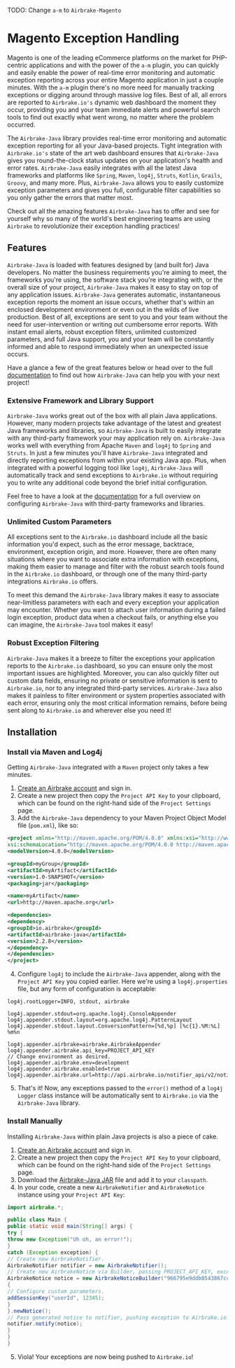 TODO: Change `a-m` to `Airbrake-Magento`

# Magento Exception Handling

Magento is one of the leading eCommerce platforms on the market for PHP-centric applications and with the power of the `a-m` plugin, you can quickly and easily enable the power of real-time error monitoring and automatic exception reporting across your entire Magento application in just a couple minutes. With the `a-m` plugin there's no more need for manually tracking exceptions or digging around through massive log files. Best of all, all errors are reported to `Airbrake.io's` dynamic web dashboard the moment they occur, providing you and your team immediate alerts and powerful search tools to find out exactly what went wrong, no matter where the problem occurred.


The `Airbrake-Java` library provides real-time error monitoring and automatic exception reporting for all your Java-based projects. Tight integration with `Airbrake.io's` state of the art web dashboard ensures that `Airbrake-Java` gives you round-the-clock status updates on your application's health and error rates. `Airbrake-Java` easily integrates with all the latest Java frameworks and platforms like `Spring`, `Maven`, `log4j`, `Struts`, `Kotlin`, `Grails`, `Groovy`, and many more. Plus, `Airbrake-Java` allows you to easily customize exception parameters and gives you full, configurable filter capabilities so you only gather the errors that matter most.

Check out all the amazing features `Airbrake-Java` has to offer and see for yourself why so many of the world's best engineering teams are using `Airbrake` to revolutionize their exception handling practices!

## Features

`Airbrake-Java` is loaded with features designed by (and built for) Java developers. No matter the business requirements you're aiming to meet, the frameworks you're using, the software stack you're integrating with, or the overall size of your project, `Airbrake-Java` makes it easy to stay on top of any application issues. `Airbrake-Java` generates automatic, instantaneous exception reports the moment an issue occurs, whether that's within an enclosed development environment or even out in the wilds of live production. Best of all, exceptions are sent to you and your team without the need for user-intervention or writing out cumbersome error reports. With instant email alerts, robust exception filters, unlimited customized parameters, and full Java support, you and your team will be constantly informed and able to respond immediately when an unexpected issue occurs.

Have a glance a few of the great features below or head over to the full [documentation](https://github.com/airbrake/airbrake-java) to find out how `Airbrake-Java` can help you with your next project!

### Extensive Framework and Library Support

`Airbrake-Java` works great out of the box with all plain Java applications. However, many modern projects take advantage of the latest and greatest Java frameworks and libraries, so `Airbrake-Java` is built to easily integrate with any third-party framework your may application rely on. `Airbrake-Java` works well with everything from Apache `Maven` and `log4j` to `Spring` and `Struts`. In just a few minutes you'll have `Airbrake-Java` integrated and directly reporting exceptions from within your existing Java app. Plus, when integrated with a powerful logging tool like `log4j`, `Airbrake-Java` will automatically track and send exceptions to `Airbrake.io` without requiring you to write any additional code beyond the brief initial configuration.

Feel free to have a look at the [documentation](https://github.com/airbrake/airbrake-java#setting-up-with-maven) for a full overview on configuring `Airbrake-Java` with third-party frameworks and libraries.

### Unlimited Custom Parameters

All exceptions sent to the `Airbrake.io` dashboard include all the basic information you'd expect, such as the error message, backtrace, environment, exception origin, and more. However, there are often many situations where you want to associate extra information with exceptions, making them easier to manage and filter with the robust search tools found in the `Airbrake.io` dashboard, or through one of the many third-party integrations `Airbrake.io` offers.

To meet this demand the `Airbrake-Java` library makes it easy to associate near-limitless parameters with each and every exception your application may encounter. Whether you want to attach user information during a failed login exception, product data when a checkout fails, or anything else you can imagine, the `Airbrake-Java` tool makes it easy!

### Robust Exception Filtering

`Airbrake-Java` makes it a breeze to filter the exceptions your application reports to the `Airbrake.io` dashboard, so you can ensure only the most important issues are highlighted. Moreover, you can also quickly filter out custom data fields, ensuring no private or sensitive information is sent to `Airbrake.io`, nor to any integrated third-party services. `Airbrake-Java` also makes it painless to filter environment or system properties associated with each error, ensuring only the most critical information remains, before being sent along to `Airbrake.io` and wherever else you need it!

## Installation

### Install via Maven and Log4j

Getting `Airbrake-Java` integrated with a `Maven` project only takes a few minutes.

1. [Create an Airbrake account](https://airbrake.io/account/new) and sign in.
2. Create a new project then copy the `Project API Key` to your clipboard, which can be found on the right-hand side of the `Project Settings` page.
3. Add the `Airbrake-Java` dependency to your Maven Project Object Model file (`pom.xml`), like so:

```xml
<project xmlns="http://maven.apache.org/POM/4.0.0" xmlns:xsi="http://www.w3.org/2001/XMLSchema-instance"
xsi:schemaLocation="http://maven.apache.org/POM/4.0.0 http://maven.apache.org/xsd/maven-4.0.0.xsd">
<modelVersion>4.0.0</modelVersion>

<groupId>myGroup</groupId>
<artifactId>myArtifact</artifactId>
<version>1.0-SNAPSHOT</version>
<packaging>jar</packaging>

<name>myArtifact</name>
<url>http://maven.apache.org</url>

<dependencies>
<dependency>
<groupId>io.airbrake</groupId>
<artifactId>airbrake-java</artifactId>
<version>2.2.8</version>
</dependency>
</dependencies>
</project>
```

4. Configure `log4j` to include the `Airbrake-Java` appender, along with the `Project API Key` you copied earlier. Here we're using a `log4j.properties` file, but any form of configuration is acceptable:

```
log4j.rootLogger=INFO, stdout, airbrake

log4j.appender.stdout=org.apache.log4j.ConsoleAppender
log4j.appender.stdout.layout=org.apache.log4j.PatternLayout
log4j.appender.stdout.layout.ConversionPattern=[%d,%p] [%c{1}.%M:%L] %m%n

log4j.appender.airbrake=airbrake.AirbrakeAppender
log4j.appender.airbrake.api_key=PROJECT_API_KEY
// Change environment as desired.
log4j.appender.airbrake.env=development
log4j.appender.airbrake.enabled=true
log4j.appender.airbrake.url=http://api.airbrake.io/notifier_api/v2/notices
```

5. That's it! Now, any exceptions passed to the `error()` method of a `log4j` `Logger` class instance will be automatically sent to `Airbrake.io` via the `Airbrake-Java` library.

### Install Manually

Installing `Airbrake-Java` within plain Java projects is also a piece of cake.

1. [Create an Airbrake account](https://airbrake.io/account/new) and sign in.
2. Create a new project then copy the `Project API Key` to your clipboard, which can be found on the right-hand side of the `Project Settings` page.
3. Download the [Airbrake-Java JAR](https://github.com/airbrake/airbrake-java/blob/master/maven2/io/airbrake/airbrake-java/2.2.8/airbrake-java-2.2.8.jar?raw=true) file and add it to your `classpath`.
4. In your code, create a new `AirbrakeNotifier` and `AirbrakeNotice` instance using your `Project API Key`:

```java
import airbrake.*;

public class Main {
public static void main(String[] args) {
try {
throw new Exception("Uh oh, an error!");
}
catch (Exception exception) {
// Create new AirbrakeNotifier.
AirbrakeNotifier notifier = new AirbrakeNotifier();
// Create new AirbrakeNotice via Builder, passing PROJECT_API_KEY, exception, and optional environment string.
AirbrakeNotice notice = new AirbrakeNoticeBuilder("966795e9ddb0543867ccf847df898318", exception, "development") {
{
// Configure custom parameters.
addSessionKey("userId", 12345);
}
}.newNotice();
// Pass generated notice to notifier, pushing exception to Airbrake.io.
notifier.notify(notice);
}
}
}
```

5. Viola! Your exceptions are now being pushed to `Airbrake.io`!
